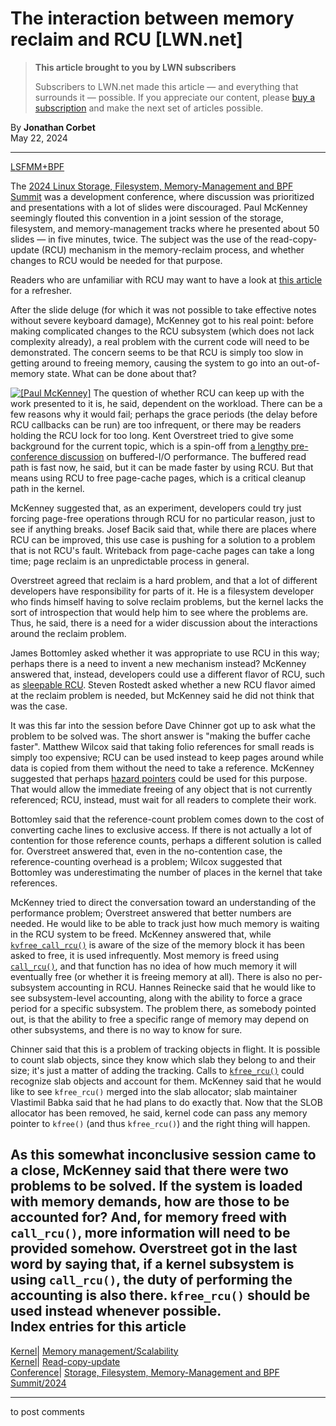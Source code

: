 # The interaction between memory reclaim and RCU [LWN.net]

> **This article brought to you by LWN subscribers**
> 
> Subscribers to LWN.net made this article — and everything that surrounds it — possible. If you appreciate our content, please [buy a subscription](/Promo/nst-nag3/subscribe) and make the next set of articles possible. 

By **Jonathan Corbet**  
May 22, 2024 

* * *

[LSFMM+BPF](/Articles/lsfmmbpf2024/)

The [2024 Linux Storage, Filesystem, Memory-Management and BPF Summit](https://events.linuxfoundation.org/lsfmmbpf/) was a development conference, where discussion was prioritized and presentations with a lot of slides were discouraged. Paul McKenney seemingly flouted this convention in a joint session of the storage, filesystem, and memory-management tracks where he presented about 50 slides — in five minutes, twice. The subject was the use of the read-copy-update (RCU) mechanism in the memory-reclaim process, and whether changes to RCU would be needed for that purpose. 

Readers who are unfamiliar with RCU may want to have a look at [this article](/Articles/262464/) for a refresher. 

After the slide deluge (for which it was not possible to take effective notes without severe keyboard damage), McKenney got to his real point: before making complicated changes to the RCU subsystem (which does not lack complexity already), a real problem with the current code will need to be demonstrated. The concern seems to be that RCU is simply too slow in getting around to freeing memory, causing the system to go into an out-of-memory state. What can be done about that? 

[![\[Paul McKenney\]](https://static.lwn.net/images/conf/2024/lsfmm/PaulMcKenney-sm.png)](/Articles/974490/) The question of whether RCU can keep up with the work presented to it is, he said, dependent on the workload. There can be a few reasons why it would fail; perhaps the grace periods (the delay before RCU callbacks can be run) are too infrequent, or there may be readers holding the RCU lock for too long. Kent Overstreet tried to give some background for the current topic, which is a spin-off from [a lengthy pre-conference discussion](/ml/linux-mm/Zdkxfspq3urnrM6I@bombadil.infradead.org/) on buffered-I/O performance. The buffered read path is fast now, he said, but it can be made faster by using RCU. But that means using RCU to free page-cache pages, which is a critical cleanup path in the kernel. 

McKenney suggested that, as an experiment, developers could try just forcing page-free operations through RCU for no particular reason, just to see if anything breaks. Josef Bacik said that, while there are places where RCU can be improved, this use case is pushing for a solution to a problem that is not RCU's fault. Writeback from page-cache pages can take a long time; page reclaim is an unpredictable process in general. 

Overstreet agreed that reclaim is a hard problem, and that a lot of different developers have responsibility for parts of it. He is a filesystem developer who finds himself having to solve reclaim problems, but the kernel lacks the sort of introspection that would help him to see where the problems are. Thus, he said, there is a need for a wider discussion about the interactions around the reclaim problem. 

James Bottomley asked whether it was appropriate to use RCU in this way; perhaps there is a need to invent a new mechanism instead? McKenney answered that, instead, developers could use a different flavor of RCU, such as [sleepable RCU](/Articles/202847/). Steven Rostedt asked whether a new RCU flavor aimed at the reclaim problem is needed, but McKenney said he did not think that was the case. 

It was this far into the session before Dave Chinner got up to ask what the problem to be solved was. The short answer is "making the buffer cache faster". Matthew Wilcox said that taking folio references for small reads is simply too expensive; RCU can be used instead to keep pages around while data is copied from them without the need to take a reference. McKenney suggested that perhaps [hazard pointers](https://en.wikipedia.org/wiki/Hazard_pointer) could be used for this purpose. That would allow the immediate freeing of any object that is not currently referenced; RCU, instead, must wait for all readers to complete their work. 

Bottomley said that the reference-count problem comes down to the cost of converting cache lines to exclusive access. If there is not actually a lot of contention for those reference counts, perhaps a different solution is called for. Overstreet answered that, even in the no-contention case, the reference-counting overhead is a problem; Wilcox suggested that Bottomley was underestimating the number of places in the kernel that take references. 

McKenney tried to direct the conversation toward an understanding of the performance problem; Overstreet answered that better numbers are needed. He would like to be able to track just how much memory is waiting in the RCU system to be freed. McKenney answered that, while [`kvfree_call_rcu()`](https://elixir.bootlin.com/linux/v6.9.1/source/kernel/rcu/tree.c#L3405) is aware of the size of the memory block it has been asked to free, it is used infrequently. Most memory is freed using [`call_rcu()`](https://elixir.bootlin.com/linux/v6.9.1/source/kernel/rcu/tree.c#L2792), and that function has no idea of how much memory it will eventually free (or whether it is freeing memory at all). There is also no per-subsystem accounting in RCU. Hannes Reinecke said that he would like to see subsystem-level accounting, along with the ability to force a grace period for a specific subsystem. The problem there, as somebody pointed out, is that the ability to free a specific range of memory may depend on other subsystems, and there is no way to know for sure. 

Chinner said that this is a problem of tracking objects in flight. It is possible to count slab objects, since they know which slab they belong to and their size; it's just a matter of adding the tracking. Calls to [`kfree_rcu()`](https://elixir.bootlin.com/linux/v6.9.1/source/include/linux/rcupdate.h#L966) could recognize slab objects and account for them. McKenney said that he would like to see `kfree_rcu()` merged into the slab allocator; slab maintainer Vlastimil Babka said that he had plans to do exactly that. Now that the SLOB allocator has been removed, he said, kernel code can pass any memory pointer to `kfree()` (and thus `kfree_rcu()`) and the right thing will happen. 

As this somewhat inconclusive session came to a close, McKenney said that there were two problems to be solved. If the system is loaded with memory demands, how are those to be accounted for? And, for memory freed with `call_rcu()`, more information will need to be provided somehow. Overstreet got in the last word by saying that, if a kernel subsystem is using `call_rcu()`, the duty of performing the accounting is also there. `kfree_rcu()` should be used instead whenever possible.  
Index entries for this article  
---  
[Kernel](/Kernel/Index)| [Memory management/Scalability](/Kernel/Index#Memory_management-Scalability)  
[Kernel](/Kernel/Index)| [Read-copy-update](/Kernel/Index#Read-copy-update)  
[Conference](/Archives/ConferenceIndex/)| [Storage, Filesystem, Memory-Management and BPF Summit/2024](/Archives/ConferenceIndex/#Storage_Filesystem_Memory-Management_and_BPF_Summit-2024)  
  


* * *

to post comments 
